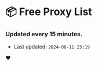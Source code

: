# :package: Free Proxy List
### Updated every 15 minutes.

- Last updated: `2024-06-11 23:19`

:heart:
